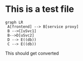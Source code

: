 # This is a test file

```{.mermaid loc=inline}
graph LR
 A[frontend] --> B[service proxy]
 B -->C[uSvc1]
 B-->D[uSvc2]
 D --> E((db))
 C --> E((db))
```

This should get converted
